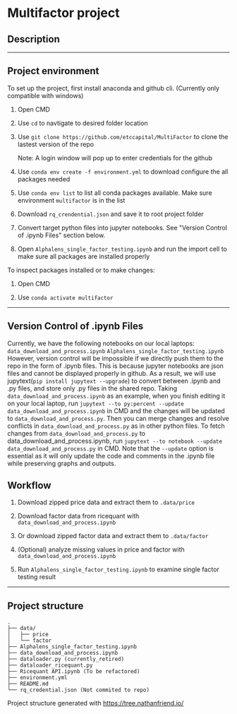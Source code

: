 # Multifactor project

## Description

---

## Project environment
To set up the project, first install anaconda and github cli. (Currently only compatible with windows)

1. Open CMD

2. Use `cd` to navtigate to desired folder location

3. Use `git clone https://github.com/etccapital/MultiFactor` to clone the lastest version of the repo

    Note: A login window will pop up to enter credentials for the github 

4. Use `conda env create -f environment.yml` to download configure the all packages needed

5. Use `conda env list` to list all conda packages available. Make sure environment `multifactor` is in the list

6. Download `rq_crendential.json` and save it to root project folder

7. Convert target python files into jupyter notebooks. See "Version Control of .ipynb Files" section below.

8. Open `Alphalens_single_factor_testing.ipynb` and run the import cell to make sure all packages are installed properly

To inspect packages installed or to make changes:

1. Open CMD

2. Use `conda activate multifactor`

---

## Version Control of .ipynb Files
Currently, we have the following notebooks on our local laptops: `data_download_and_process.ipynb`   `Alphalens_single_factor_testing.ipynb`
However, version control will be impossible if we directly push them to the repo in the form of .ipynb files. This is because jupyter notebooks are               json files and cannot be displayed properly in github. As a result, we will use jupytext(`pip install jupytext --upgrade`) to convert between .ipynb and .py files, and store only .py files in the shared repo. Taking `data_download_and_process.ipynb` as an example, when you finish editing it on your local laptop, run `jupytext --to py:percent --update data_download_and_process.ipynb` in CMD and the changes will be updated to `data_download_and_process.py`. Then you can merge changes and resolve conflicts in `data_download_and_process.py` as in other python files. To fetch changes from `data_download_and_process.py` to data_download_and_process.ipynb, run `jupytext --to notebook --update data_download_and_process.py` in CMD. Note that the `--update` option is essential as it will only update the code and comments in the .ipynb file while preserving graphs and outputs.

## Workflow

1. Download zipped price data and extract them to `.data/price`

2. Download factor data from ricequant with `data_download_and_process.ipynb`

3. Or download zipped factor data and extract them to `.data/factor`

4. (Optional) analyze missing values in price and factor with `data_download_and_process.ipynb`

5. Run `Alphalens_single_factor_testing.ipynb` to examine single factor testing result

---

## Project structure

```
.
├── data/
│   ├── price
│   └── factor
├── Alphalens_single_factor_testing.ipynb
├── data_download_and_process.ipynb
├── dataloader.py (currently_retired)
├── dataloader_ricequant.py
├── Ricequant API.ipynb (To be refactored)
├── environment.yml
├── README.md
└── rq_credential.json (Not commited to repo)
```

Project structure generated with https://tree.nathanfriend.io/
